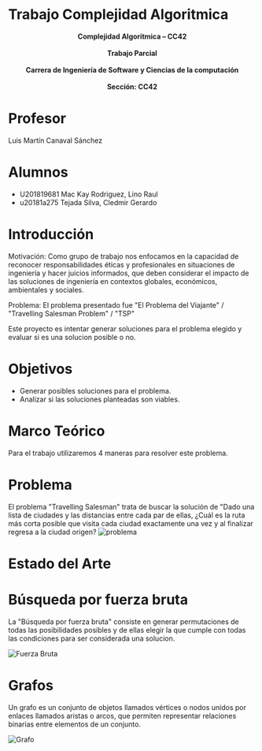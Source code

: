 # Trabajo Complejidad Algoritmica

<center><b>Complejidad Algorítmica – CC42</b></center> <br>
<center><b>Trabajo Parcial</b></center> <br>
<center><b> Carrera de Ingeniería de Software y Ciencias de la computación </b></center> <br>
<center><b>Sección: CC42 </b></center> 


# Profesor
  Luis Martín Canaval Sánchez
# Alumnos
 - U201819681 Mac Kay Rodriguez, Lino Raul
 - u20181a275 Tejada Silva, Cledmir Gerardo


# Introducción
Motivación:  Como grupo de trabajo nos enfocamos en la capacidad de reconocer responsabilidades éticas y profesionales en situaciones de ingeniería y hacer juicios informados, que deben considerar el impacto de las soluciones de ingeniería en contextos globales, económicos, ambientales y sociales. 

Problema: El problema presentado fue "El Problema del Viajante" / "Travelling Salesman Problem" / "TSP"

Este proyecto es intentar generar soluciones para el problema elegido y evaluar si es una solucion posible o no.

# Objetivos
  - Generar posibles soluciones para el problema.
  - Analizar si las soluciones planteadas son viables.

# Marco Teórico 
Para el trabajo utilizaremos 4 maneras para resolver este problema.

# Problema
El problema "Travelling Salesman" trata de buscar la solución de "Dado una lista de ciudades y las distancias entre cada par de ellas, ¿Cuál es la ruta más corta posible que visita cada ciudad exactamente una vez y al finalizar regresa a la ciudad origen?
![problema](https://upload.wikimedia.org/wikipedia/commons/2/23/Nearestneighbor.gif)

# Estado del Arte
# Búsqueda por fuerza bruta
La "Búsqueda por fuerza bruta" consiste en generar permutaciones de todas las posibilidades posibles y de ellas elegir la que cumple con todas las condiciones para ser considerada una solucion.

![Fuerza Bruta](https://image.slidesharecdn.com/introduccionmultihilo-150824031136-lva1-app6892/95/introduccion-algoritmos-multihilo-11-638.jpg?cb=1440388120)

# Grafos
Un grafo es un conjunto de objetos llamados vértices o nodos unidos por enlaces llamados aristas o arcos, que permiten representar relaciones binarias entre elementos de un conjunto.

![Grafo](https://upload.wikimedia.org/wikipedia/commons/thumb/5/5b/6n-graf.svg/250px-6n-graf.svg.png)
